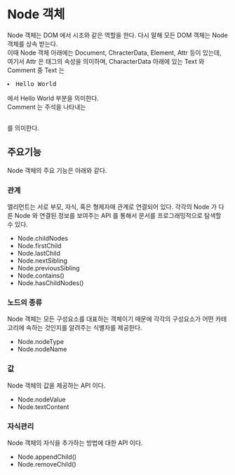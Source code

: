 # Node 객체
Node 객체는 DOM 에서 시조와 같은 역할을 한다. 다시 말해 모든 DOM 객체는 Node 객체를 상속 받는다.<br/>
이때 Node 객체 아래에는 Document, ChracterData, Element, Attr 등이 있는데, 여기서 Attr 은 태그의 속성을 의미하며,
CharacterData 아래에 있는 Text 와 Comment 중 Text 는 <pre><li>Hello World</li></pre> 에서 Hello World 부분을 의미한다.<br/>
Comment 는 주석을 나타내는 <pre><!-- --></pre> 를 의미한다.

## 주요기능
Node 객체의 주요 기능은 아래와 같다.

### 관계
엘리먼트는 서로 부모, 자식, 혹은 형제자매 관계로 연결되어 있다. 각각의 Node 가 다른 Node 와 연결된 정보를
보여주는 API 를 통해서 문서를 프로그래밍적으로 탐색할 수 있다.
* Node.childNodes
* Node.firstChild
* Node.lastChild
* Node.nextSibling
* Node.previousSibling
* Node.contains()
* Node.hasChildNodes()

### 노드의 종류
Node 객체는 모든 구성요소를 대표하는 객체이기 때문에 각각의 구성요소가 어떤 카테고리에 속하는 것인지를 알려주는 식별자를 제공한다.
* Node.nodeType
* Node.nodeName

### 값
Node 객체의 값을 제공하는 API 이다.
* Node.nodeValue
* Node.textContent

### 자식관리
Node 객체의 자식을 추가하는 방법에 대한 API 이다.
* Node.appendChild()
* Node.removeChild()